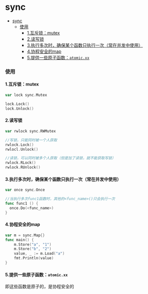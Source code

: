 # sync

<!-- @import "[TOC]" {cmd="toc" depthFrom=1 depthTo=6 orderedList=false} -->
<!-- code_chunk_output -->

- [sync](#sync)
    - [使用](#使用)
      - [1.互斥锁：mutex](#1互斥锁mutex)
      - [2.读写锁](#2读写锁)
      - [3.执行多次时，确保某个函数只执行一次（常在并发中使用）](#3执行多次时确保某个函数只执行一次常在并发中使用)
      - [4.协程安全的map](#4协程安全的map)
      - [5.提供一些原子函数：`atomic.xx`](#5提供一些原子函数atomicxx)

<!-- /code_chunk_output -->

### 使用

#### 1.互斥锁：mutex
```go
var lock sync.Mutex

lock.Lock()
lock.Unlock()
```

#### 2.读写锁
```go
var rwlock sync.RWMutex

//写锁，只能同时被一个人获取
rwlock.Lock()
rwlocl.Unlock()

//读锁，可以同时被多个人获取（但是加了读锁，就不能获取写锁）
rwlock.RLock()
rwlock.RUnlock()
```

#### 3.执行多次时，确保某个函数只执行一次（常在并发中使用）
```go
var once sync.Once

//当执行多次func1函数时，其他的<func_name>()只会执行一次
func func1 () {
  once.Do(<func_name>)
}
```

#### 4.协程安全的map
```go
var m = sync.Map{}
func main() {
	m.Store("a", "1")
	m.Store("b", "2")
	value, _ := m.Load("a")
	fmt.Println(value)
}
```

#### 5.提供一些原子函数：`atomic.xx`
即这些函数是原子的，是协程安全的
